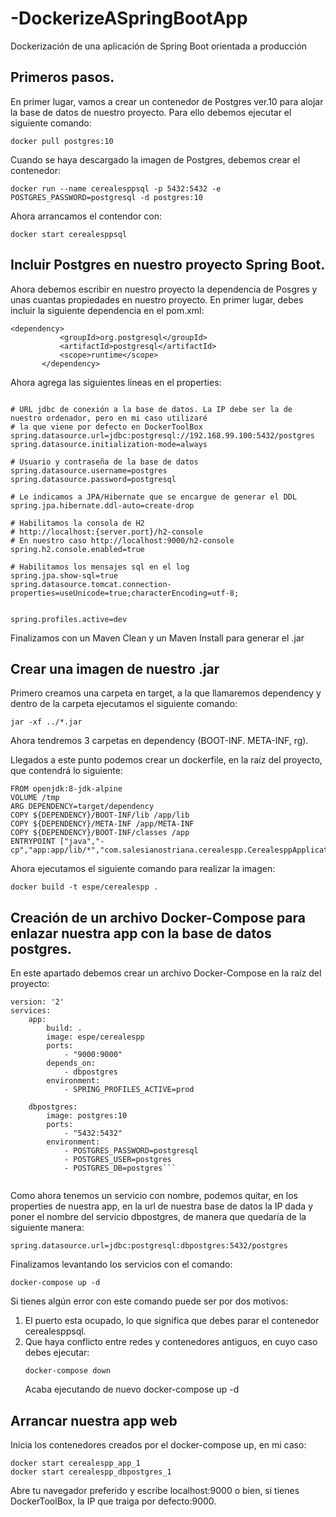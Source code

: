 # -DockerizeASpringBootApp
 Dockerización de una aplicación de Spring Boot orientada a producción
 
 ## Primeros pasos.
 En primer lugar, vamos a crear un contenedor de Postgres ver.10 para alojar la base de datos de nuestro proyecto. Para ello debemos ejecutar el siguiente comando:
 ```
 docker pull postgres:10
 ```
 
 Cuando se haya descargado la imagen de Postgres, debemos crear el contenedor:
 ```
 docker run --name cerealesppsql -p 5432:5432 -e POSTGRES_PASSWORD=postgresql -d postgres:10
 ```
 
 Ahora arrancamos el contendor con:
 ```
 docker start cerealesppsql
 ```
 
 ## Incluir Postgres en nuestro proyecto Spring Boot.
 Ahora debemos escribir en nuestro proyecto la dependencia de Posgres y unas cuantas propiedades en nuestro proyecto. En primer lugar, debes incluir la siguiente dependencia en el pom.xml:
 ```
 <dependency>
			<groupId>org.postgresql</groupId>
			<artifactId>postgresql</artifactId>
			<scope>runtime</scope>
		</dependency>
 
 ```
 
 Ahora agrega las siguientes líneas en el properties:
 ```
 
# URL jdbc de conexión a la base de datos. La IP debe ser la de nuestro ordenador, pero en mi caso utilizaré 
# la que viene por defecto en DockerToolBox
spring.datasource.url=jdbc:postgresql://192.168.99.100:5432/postgres
spring.datasource.initialization-mode=always

# Usuario y contraseña de la base de datos
spring.datasource.username=postgres
spring.datasource.password=postgresql

# Le indicamos a JPA/Hibernate que se encargue de generar el DDL
spring.jpa.hibernate.ddl-auto=create-drop

# Habilitamos la consola de H2
# http://localhost:{server.port}/h2-console
# En nuestro caso http://localhost:9000/h2-console
spring.h2.console.enabled=true

# Habilitamos los mensajes sql en el log
spring.jpa.show-sql=true
spring.datasource.tomcat.connection-properties=useUnicode=true;characterEncoding=utf-8;


spring.profiles.active=dev

 ```
 
 Finalizamos con un Maven Clean y un Maven Install para generar el .jar
 
 
 ## Crear una imagen de nuestro .jar
 Primero creamos una carpeta en target, a la que llamaremos dependency y dentro de la carpeta ejecutamos el siguiente comando:
 ```
 jar -xf ../*.jar
 ```
 
 Ahora tendremos 3 carpetas en dependency (BOOT-INF. META-INF, rg).
 
 Llegados a este punto podemos crear un dockerfile, en la raíz del proyecto, que contendrá lo siguiente:
 ```
 FROM openjdk:8-jdk-alpine
VOLUME /tmp
ARG DEPENDENCY=target/dependency
COPY ${DEPENDENCY}/BOOT-INF/lib /app/lib
COPY ${DEPENDENCY}/META-INF /app/META-INF
COPY ${DEPENDENCY}/BOOT-INF/classes /app
ENTRYPOINT ["java","-cp","app:app/lib/*","com.salesianostriana.cerealespp.CerealesppApplication"]
 ```
 
 Ahora ejecutamos el siguiente comando para realizar la imagen:
 ```
 docker build -t espe/cerealespp .
 ```
 
 ## Creación de un archivo Docker-Compose para enlazar nuestra app con la base de datos postgres.
 
 En este apartado debemos crear un archivo Docker-Compose en la raíz del proyecto:
``` 
version: '2'
services:
    app:
        build: .
        image: espe/cerealespp
        ports: 
            - "9000:9000"
        depends_on: 
            - dbpostgres
        environment: 
            - SPRING_PROFILES_ACTIVE=prod
    
    dbpostgres:
        image: postgres:10
        ports: 
            - "5432:5432"
        environment: 
            - POSTGRES_PASSWORD=postgresql
            - POSTGRES_USER=postgres
            - POSTGRES_DB=postgres```
 
 ```
 
 Como ahora tenemos un servicio con nombre, podemos quitar, en los properties de nuestra app, en la url de nuestra base de datos la IP dada  y poner el nombre del servicio dbpostgres, de manera que quedaría de la siguiente manera:
 
 ```
 spring.datasource.url=jdbc:postgresql:dbpostgres:5432/postgres
 ```
 
Finalizamos levantando los servicios con el comando:
```
docker-compose up -d
```
Si tienes algún error con este comando puede ser por dos motivos:
1. El puerto esta ocupado, lo que significa que debes parar el contenedor cerealesppsql.
2. Que haya conflicto entre redes y contenedores antiguos, en cuyo caso debes ejecutar:
   ```
   docker-compose down
   ```
   Acaba ejecutando de nuevo docker-compose up -d
   
## Arrancar nuestra app web
Inicia los contenedores creados por el docker-compose up, en mi caso:
```
docker start cerealespp_app_1
docker start cerealespp_dbpostgres_1
```

Abre tu navegador preferido y escribe localhost:9000 o bien, si tienes DockerToolBox, la IP que traiga por defecto:9000.



 
